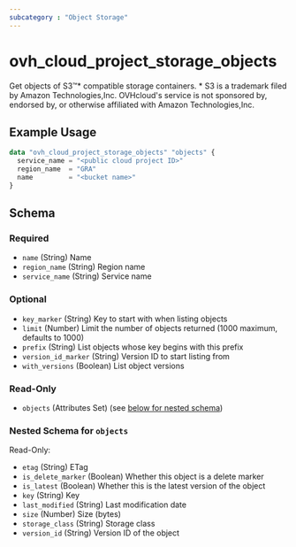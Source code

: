```yaml
---
subcategory : "Object Storage"
---
```


# ovh_cloud_project_storage_objects

Get objects of S3™* compatible storage containers. \* S3 is a trademark filed by Amazon Technologies,Inc. OVHcloud's service is not sponsored by, endorsed by, or otherwise affiliated with Amazon Technologies,Inc.

## Example Usage

```terraform
data "ovh_cloud_project_storage_objects" "objects" {
  service_name = "<public cloud project ID>"
  region_name  = "GRA"
  name         = "<bucket name>"
}
```

## Schema

### Required

- `name` (String) Name
- `region_name` (String) Region name
- `service_name` (String) Service name

### Optional

- `key_marker` (String) Key to start with when listing objects
- `limit` (Number) Limit the number of objects returned (1000 maximum, defaults to 1000)
- `prefix` (String) List objects whose key begins with this prefix
- `version_id_marker` (String) Version ID to start listing from
- `with_versions` (Boolean) List object versions

### Read-Only

- `objects` (Attributes Set) (see [below for nested schema](#nestedatt--objects))

<a id="nestedatt--objects"></a>

### Nested Schema for `objects`

Read-Only:

- `etag` (String) ETag
- `is_delete_marker` (Boolean) Whether this object is a delete marker
- `is_latest` (Boolean) Whether this is the latest version of the object
- `key` (String) Key
- `last_modified` (String) Last modification date
- `size` (Number) Size (bytes)
- `storage_class` (String) Storage class
- `version_id` (String) Version ID of the object
